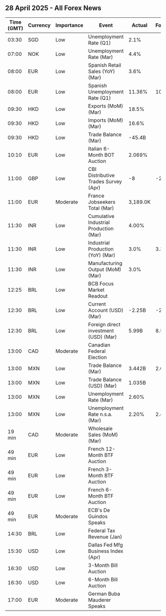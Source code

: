 ## 28 April 2025 - All Forex News

| Time (GMT) | Currency | Importance | Event | Actual | Forecast | Previous |
|------|----------|------------|-------|--------|----------|----------|
| 03:30 | SGD | Low | Unemployment Rate (Q1) | 2.1% |  | 1.9% |
| 07:00 | NOK | Low | Unemployment Rate (Mar) | 4.4% |  | 3.8% |
| 08:00 | EUR | Low | Spanish Retail Sales (YoY) (Mar) | 3.6% |  | 3.6% |
| 08:00 | EUR | Low | Spanish Unemployment Rate (Q1) | 11.36% | 10.70% | 10.61% |
| 09:30 | HKD | Low | Exports (MoM) (Mar) | 18.5% |  | 15.4% |
| 09:30 | HKD | Low | Imports (MoM) (Mar) | 16.6% |  | 11.8% |
| 09:30 | HKD | Low | Trade Balance (Mar) | -45.4B |  | -36.3B |
| 10:10 | EUR | Low | Italian 6-Month BOT Auction | 2.069% |  | 2.268% |
| 11:00 | GBP | Low | CBI Distributive Trades Survey (Apr) | -8 | -21 | -41 |
| 11:00 | EUR | Moderate | France Jobseekers Total (Mar) | 3,189.0K |  | 3,218.0K |
| 11:30 | INR | Low | Cumulative Industrial Production (Mar) | 4.00% |  | 4.10% |
| 11:30 | INR | Low | Industrial Production (YoY) (Mar) | 3.0% | 3.3% | 2.7% |
| 11:30 | INR | Low | Manufacturing Output (MoM) (Mar) | 3.0% |  | 2.8% |
| 12:25 | BRL | Low | BCB Focus Market Readout |  |  |  |
| 12:30 | BRL | Low | Current Account (USD) (Mar) | -2.25B | -2.95B | -8.76B |
| 12:30 | BRL | Low | Foreign direct investment (USD) (Mar) | 5.99B | 8.53B | 9.30B |
| 13:00 | CAD | Moderate | Canadian Federal Election |  |  |  |
| 13:00 | MXN | Low | Trade Balance (Mar) | 3.442B | 2.600B | 2.212B |
| 13:00 | MXN | Low | Trade Balance (USD) (Mar) | 1.035B |  | 1.724B |
| 13:00 | MXN | Low | Unemployment Rate (Mar) | 2.60% |  | 2.70% |
| 13:00 | MXN | Low | Unemployment Rate n.s.a. (Mar) | 2.20% | 2.40% | 2.50% |
| 19 min | CAD | Moderate | Wholesale Sales (MoM) (Mar) |  |  | 0.3% |
| 49 min | EUR | Low | French 12-Month BTF Auction |  |  | 1.893% |
| 49 min | EUR | Low | French 3-Month BTF Auction |  |  | 2.121% |
| 49 min | EUR | Low | French 6-Month BTF Auction |  |  | 2.027% |
| 49 min | EUR | Moderate | ECB's De Guindos Speaks |  |  |  |
| 14:30 | BRL | Low | Federal Tax Revenue (Jan) |  |  | 261.30B |
| 15:30 | USD | Low | Dallas Fed Mfg Business Index (Apr) |  |  | -16.3 |
| 16:30 | USD | Low | 3-Month Bill Auction |  |  | 4.225% |
| 16:30 | USD | Low | 6-Month Bill Auction |  |  | 4.050% |
| 17:00 | EUR | Moderate | German Buba Mauderer Speaks |  |  |  |
